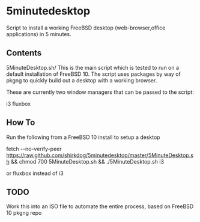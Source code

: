 5minutedesktop
==========

Script to install a working FreeBSD desktop (web-browser,office applications) in 5 minutes.

Contents
---------------------------------

5MinuteDesktop.sh/
  This is the main script which is tested to run on a default installation of FreeBSD 10. The
  script uses packages by way of pkgng to quickly build out a desktop with a working browser.

  These are currently two window managers that can be passed to the script:
  
  i3
  fluxbox

How To
---------------------------------
  Run the following from a FreeBSD 10 install to setup a desktop
  
  fetch --no-verify-peer https://raw.github.com/shirkdog/5minutedesktop/master/5MinuteDesktop.sh  && chmod 700 5MinuteDesktop.sh  && ./5MinuteDesktop.sh i3
  
  or fluxbox instead of i3


TODO
---------------------------------
  Work this into an ISO file to automate the entire process, based on FreeBSD 10 pkgng repo


